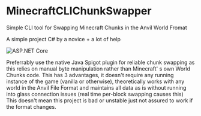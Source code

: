 # MinecraftCLIChunkSwapper
Simple CLI tool for Swapping Minecraft Chunks in the Anvil World Fromat

A simple project C# by a novice + a lot of help

![ASP.NET Core](https://github.com/DoubleScripts/MinecraftCLIChunkSwapper/workflows/ASP.NET%20Core/badge.svg)

Preferrably use the native Java Spigot plugin for reliable chunk swapping as this relies on manual byte manipulation rather than Minecraft' s own World Chunks code. This has 3 advantages, it doesn't require any running instance of the game (vanilla or otherwise), theoretically works with any world in the Anvil File Format and maintains all data as is without running into glass connection issues (real time per-block swapping causes this) This doesn't mean this project is bad or unstable just not assured to work if the format changes. 

